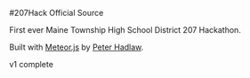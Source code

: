 #207Hack Official Source

First ever Maine Township High School District 207 Hackathon.

Built with [Meteor.js](https://meteor.com) by [Peter Hadlaw](https://peterhadlaw.com).

v1 complete
